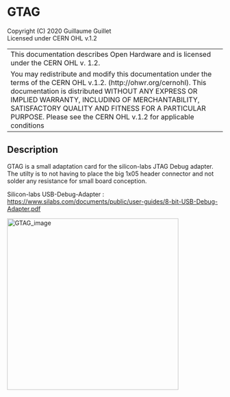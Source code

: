 # GTAG

Copyright (C) 2020 Guillaume Guillet\
Licensed under CERN OHL v.1.2

<table border="0px">
<tr>
<td>
This documentation describes Open Hardware and is licensed under the CERN OHL v. 1.2.
</td>
</tr>
<tr>
<td>
You may redistribute and modify this documentation under the terms of the
CERN OHL v.1.2. (http://ohwr.org/cernohl). This documentation is distributed
WITHOUT ANY EXPRESS OR IMPLIED WARRANTY, INCLUDING OF
MERCHANTABILITY, SATISFACTORY QUALITY AND FITNESS FOR A
PARTICULAR PURPOSE. Please see the CERN OHL v.1.2 for applicable
conditions
</td>
</tr>
</table>

## Description
GTAG is a small adaptation card for the silicon-labs JTAG Debug adapter.
The utilty is to not having to place the big 1x05 header connector and not solder any resistance for
small board conception.

Silicon-labs USB-Debug-Adapter : https://www.silabs.com/documents/public/user-guides/8-bit-USB-Debug-Adapter.pdf

<img src="images/GTAG.JPG" alt="GTAG_image" width="400"/>
